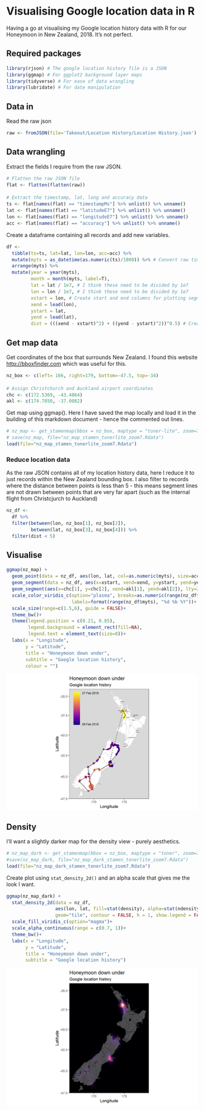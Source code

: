 Visualising Google location data in R
================

Having a go at visualising my Google location history data with R for
our Honeymoon in New Zealand, 2018. It’s not perfect.

## Required packages

``` r
library(rjson) # The google location history file is a JSON 
library(ggmap) # For ggplot2 background layer maps
library(tidyverse) # For ease of data wrangling
library(lubridate) # For date manipulation
```

## Data in

Read the raw json

``` r
raw <- fromJSON(file='Takeout/Location History/Location History.json')
```

## Data wrangling

Extract the fields I require from the raw JSON.

``` r
# Flatten the raw JSON file
flat <- flatten(flatten(raw))

# Extract the timestamp, lat, long and accuracy data
ts <- flat[names(flat) == "timestampMs"] %>% unlist() %>% unname()
lat <- flat[names(flat) == "latitudeE7"] %>% unlist() %>% unname()
lon <- flat[names(flat) == "longitudeE7"] %>% unlist() %>% unname()
acc <- flat[names(flat) == "accuracy"] %>% unlist() %>% unname()
```

Create a dataframe containing all records and add new variables.

``` r
df <- 
  tibble(ts=ts, lat=lat, lon=lon, acc=acc) %>%
  mutate(myts = as_datetime(as.numeric(ts)/1000)) %>% # Convert raw timestamp to datetime
  arrange(myts) %>% 
  mutate(year = year(myts),
         month = month(myts, label=T),
         lat = lat / 1e7, # I think these need to be divided by 1e7
         lon = lon / 1e7, # I think these need to be divided by 1e7
         xstart = lon, # Create start and end columns for plotting segments later on
         xend = lead(lon), 
         ystart = lat, 
         yend = lead(lat),
         dist = (((xend - xstart)^2) + ((yend - ystart)^2))^0.5) # Create a distance column (pythagoras)
```

## Get map data

Get coordinates of the box that surrounds New Zealand. I found this
website <http://bboxfinder.com> which was useful for this.

``` r
nz_box <- c(left= 166, right=179, bottom=-47.5, top=-34)

# Assign Christchurch and Auckland airport coordinates
chc <- c(172.5369, -43.4864)
akl <- c(174.7850, -37.0082)
```

Get map using ggmap(). Here I have saved the map locally and load it in
the building of this markdown document - hence the commented out lines.

``` r
# nz_map <- get_stamenmap(bbox = nz_box, maptype = "toner-lite", zoom=7)
# save(nz_map, file="nz_map_stamen_tonerlite_zoom7.Rdata")
load(file="nz_map_stamen_tonerlite_zoom7.Rdata")
```

### Reduce location data

As the raw JSON contains all of my location history data, here I reduce
it to just records within the New Zealand bounding box. I also filter to
records where the distance between points is less than 5 - this means
segment lines are not drawn between points that are very far apart (such
as the internal flight from Christcjurch to Auckland)

``` r
nz_df <- 
  df %>%
  filter(between(lon, nz_box[1], nz_box[2]),
         between(lat, nz_box[3], nz_box[4])) %>% 
  filter(dist < 5)
```

## Visualise

``` r
ggmap(nz_map) + 
  geom_point(data = nz_df, aes(lon, lat, col=as.numeric(myts), size=acc))+
  geom_segment(data = nz_df, aes(x=xstart, xend=xend, y=ystart, yend=yend))+
  geom_segment(aes(x=chc[1], y=chc[2], xend=akl[1], yend=akl[2]), lty=2)+ # Add flight segment
  scale_color_viridis_c(option="plasma", breaks=as.numeric(range(nz_df$myts)),
                        labels=format(range(nz_df$myts), "%d %b %Y"))+
  scale_size(range=c(1.5,6), guide = FALSE)+
  theme_bw()+
  theme(legend.position = c(0.21, 0.85),
        legend.background = element_rect(fill=NA),
        legend.text = element_text(size=8))+
  labs(x = "Longitude",
       y = "Latitude",
       title = "Honeymoon down under",
       subtitle = "Google location history",
       colour = "")
```

<img src="README_files/figure-gfm/unnamed-chunk-8-1.png" style="display: block; margin: auto;" />

## Density

I’ll want a slightly darker map for the density view - purely
aesthetics.

``` r
# nz_map_dark <- get_stamenmap(bbox = nz_box, maptype = "toner", zoom=7)
#save(nz_map_dark, file="nz_map_dark_stamen_tonerlite_zoom7.Rdata")
load(file="nz_map_dark_stamen_tonerlite_zoom7.Rdata")
```

Create plot using `stat_density_2d()` and an alpha scale that gives me
the look I want.

``` r
ggmap(nz_map_dark) + 
  stat_density_2d(data = nz_df, 
                  aes(lon, lat, fill=stat(density), alpha=stat(ndensity)), 
                  geom="tile", contour = FALSE, h = 1, show.legend = FALSE)+
  scale_fill_viridis_c(option="magma")+
  scale_alpha_continuous(range = c(0.7, 1))+
  theme_bw()+
  labs(x = "Longitude",
       y = "Latitude",
       title = "Honeymoon down under",
       subtitle = "Google location history")
```

![](README_files/figure-gfm/unnamed-chunk-10-1.png)<!-- -->
